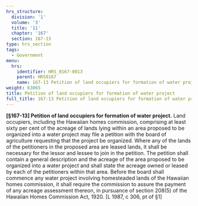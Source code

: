 ```yaml
---
hrs_structure:
  division: '1'
  volume: '3'
  title: '11'
  chapter: '167'
  section: 167-13
type: hrs_section
tags:
  - Government
menu:
  hrs:
    identifier: HRS_0167-0013
    parent: HRS0167
    name: 167-13 Petition of land occupiers for formation of water project
weight: 63065
title: Petition of land occupiers for formation of water project
full_title: 167-13 Petition of land occupiers for formation of water project
---
```

**[§167-13] Petition of land occupiers for formation of water project.** Land occupiers, including the Hawaiian homes commission, comprising at least sixty per cent of the acreage of lands lying within an area proposed to be organized into a water project may file a petition with the board of agriculture requesting that the project be organized. Where any of the lands of the petitioners in the proposed area are leased lands, it shall be necessary for the lessor and lessee to join in the petition. The petition shall contain a general description and the acreage of the area proposed to be organized into a water project and shall state the acreage owned or leased by each of the petitioners within that area. Before the board shall commence any water project involving homesteaded lands of the Hawaiian homes commission, it shall require the commission to assure the payment of any acreage assessment thereon, in pursuance of section 208(5) of the Hawaiian Homes Commission Act, 1920\. [L 1987, c 306, pt of §1]